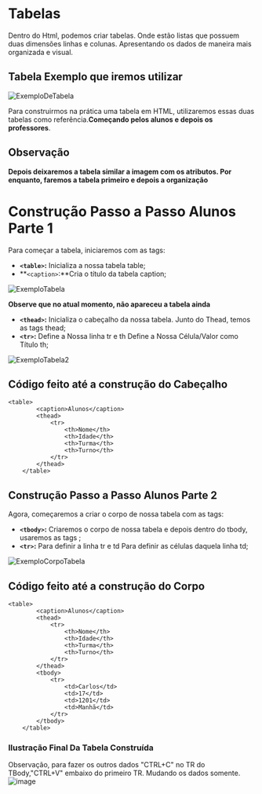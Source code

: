 # Tabelas
Dentro do Html, podemos criar tabelas. Onde estão listas que possuem duas dimensões linhas e colunas. Apresentando os dados de maneira mais organizada e visual.
## Tabela Exemplo que iremos utilizar
![ExemploDeTabela](https://github.com/Karlos-Eduardo-Mrqs/Construcao-Html-Css-Javascript/assets/172524894/076d9f07-f3b6-435b-a5f0-4bc7f43996dc)

Para construirmos na prática uma tabela em HTML, utilizaremos essas duas tabelas como referência.**Começando pelos alunos e depois os professores**.
## Observação
**Depois deixaremos a tabela similar a imagem com os atributos. Por enquanto, faremos a tabela primeiro e depois a organização**

# Construção Passo a Passo Alunos Parte 1
Para começar a tabela, iniciaremos com as tags:
- **``<table>``:** Inicializa a nossa tabela table;
- **``<caption>``:**Cria o título da tabela caption;

![ExemploTabela](https://github.com/Karlos-Eduardo-Mrqs/Construcao-Html-Css-Javascript/assets/172524894/9a3e93c4-a3b1-4c45-9042-c1b743d46b8c)

**Observe que no atual momento, não apareceu a tabela ainda**
- **``<thead>``:** Inicializa o cabeçalho da nossa tabela. Junto do Thead, temos as tags thead;
- **``<tr>``:** Define a Nossa linha tr e th Define a Nossa Célula/Valor como Título th;

![ExemploTabela2](https://github.com/Karlos-Eduardo-Mrqs/Construcao-Html-Css-Javascript/assets/172524894/964f5b5e-00b1-4ae0-9a58-5d45b48fee8c)

## Código feito até a construção do Cabeçalho
```
<table>
        <caption>Alunos</caption>
        <thead>
            <tr>
                <th>Nome</th>
                <th>Idade</th>
                <th>Turma</th>
                <th>Turno</th>
            </tr>
        </thead>
    </table>
```
## Construção Passo a Passo Alunos Parte 2
Agora, começaremos a criar o corpo de nossa tabela com as tags:
- **``<tbody>``:** Criaremos o corpo de nossa tabela e depois dentro do tbody, usaremos as tags ;
- **``<tr>``:** Para definir a linha tr e td Para definir as células daquela linha td;

![ExemploCorpoTabela](https://github.com/Karlos-Eduardo-Mrqs/Construcao-Html-Css-Javascript/assets/172524894/64f89971-c38b-4f25-a11e-c066ad3c66fa)
## Código feito até a construção do Corpo
```
<table>
        <caption>Alunos</caption>
        <thead>
            <tr>
                <th>Nome</th>
                <th>Idade</th>
                <th>Turma</th>
                <th>Turno</th>
            </tr>
        </thead>
        <tbody>
            <tr>
                <td>Carlos</td>
                <td>17</td>
                <td>1201</td>
                <td>Manhã</td>
            </tr>
        </tbody>
    </table>
```
### Ilustração Final Da Tabela Construída
Observação, para fazer os outros dados "CTRL+C" no TR do TBody,"CTRL+V" embaixo do primeiro TR. Mudando os dados somente.
![image](https://github.com/Karlos-Eduardo-Mrqs/Construcao-Html-Css-Javascript/assets/172524894/f96549d1-4082-4ad6-9555-b878a1667a60)